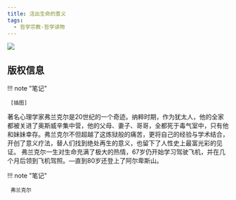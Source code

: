```yaml
---
title: 活出生命的意义
tags:
  - 哲学宗教-哲学读物
---
```


![](https://cdn.weread.qq.com/weread/cover/72/YueWen_857527/t7_YueWen_857527.jpg)


## 版权信息




!!! note "笔记"

	 [插图]
著名心理学家弗兰克尔是20世纪的一个奇迹。纳粹时期，作为犹太人，他的全家都被关进了奥斯威辛集中营，他的父母、妻子、哥哥，全都死于毒气室中，只有他和妹妹幸存。弗兰克尔不但超越了这炼狱般的痛苦，更将自己的经验与学术结合，开创了意义疗法，替人们找到绝处再生的意义，也留下了人性史上最富光彩的见证。
弗兰克尔一生对生命充满了极大的热情，67岁仍开始学习驾驶飞机，并在几个月后领到飞机驾照。—直到80岁还登上了阿尔卑斯山。 


!!! note "笔记"

	 弗兰克尔 

